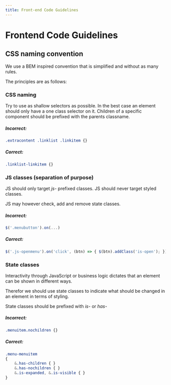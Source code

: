 ```yaml
---
title: Front-end Code Guidelines
---
```


# Frontend Code Guidelines

## CSS naming convention
We use a BEM inspired convention that is simplified and without as many rules.

The principles are as follows:

### CSS naming
Try to use as shallow selectors as possible. In the best case an element should only have a one class selector on it.
Children of a specific component should be prefixed with the parents classname.
    
##### Incorrect:
```css
.extracontent .linklist .linkitem {}
``` 

##### Correct:
```css
.linklist-linkitem {}
``` 
     
### JS classes (separation of purpose)
JS should only target _js-_ prefixed classes. JS should never target styled classes.

JS may however check, add and remove state classes.
    
##### Incorrect:
```js
$('.menubutton').on(...)
``` 
##### Correct:
```js
$('.js-openmenu').on('click', (btn) => { $(btn).addClass('is-open'); })
``` 

### State classes
Interactivity through JavaScript or business logic dictates that an element can be shown in different ways. 

Therefor we should use state classes to indicate what should be changed in an element in terms of styling.

State classes should be prefixed with _is-_ or _has-_

##### Incorrect:
```css
.menuitem.nochildren {}
``` 
##### Correct:
```css
.menu-menuitem
{
    &.has-children { }
    &.has-nochildren { }
    &.is-expanded, &.is-visible { }
}
``` 
